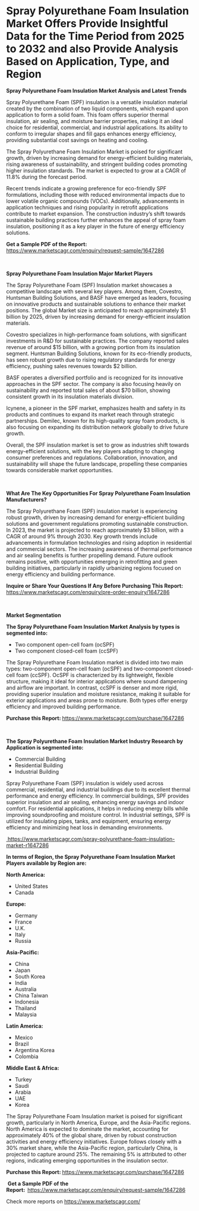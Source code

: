 <p><h1>Spray Polyurethane Foam Insulation Market Offers Provide Insightful Data for the Time Period from 2025 to 2032 and also Provide Analysis Based on Application, Type, and Region</h1></p><p><strong>Spray Polyurethane Foam Insulation Market Analysis and Latest Trends</strong></p>
<p><p>Spray Polyurethane Foam (SPF) insulation is a versatile insulation material created by the combination of two liquid components, which expand upon application to form a solid foam. This foam offers superior thermal insulation, air sealing, and moisture barrier properties, making it an ideal choice for residential, commercial, and industrial applications. Its ability to conform to irregular shapes and fill gaps enhances energy efficiency, providing substantial cost savings on heating and cooling.</p><p>The Spray Polyurethane Foam Insulation Market is poised for significant growth, driven by increasing demand for energy-efficient building materials, rising awareness of sustainability, and stringent building codes promoting higher insulation standards. The market is expected to grow at a CAGR of 11.8% during the forecast period. </p><p>Recent trends indicate a growing preference for eco-friendly SPF formulations, including those with reduced environmental impacts due to lower volatile organic compounds (VOCs). Additionally, advancements in application techniques and rising popularity in retrofit applications contribute to market expansion. The construction industry’s shift towards sustainable building practices further enhances the appeal of spray foam insulation, positioning it as a key player in the future of energy efficiency solutions.</p></p>
<p><strong>Get a Sample PDF of the Report:&nbsp;</strong> <a href="https://www.marketscagr.com/enquiry/request-sample/1647286?utm_campaign=2239&utm_medium=2&utm_source=Github&utm_content=ia&utm_term=15022025&utm_id=spray-polyurethane-foam-insulation">https://www.marketscagr.com/enquiry/request-sample/1647286</a></p>
<p>&nbsp;</p>
<p><strong>Spray Polyurethane Foam Insulation Major Market Players</strong></p>
<p><p>The Spray Polyurethane Foam (SPF) Insulation market showcases a competitive landscape with several key players. Among them, Covestro, Huntsman Building Solutions, and BASF have emerged as leaders, focusing on innovative products and sustainable solutions to enhance their market positions. The global Market size is anticipated to reach approximately $1 billion by 2025, driven by increasing demand for energy-efficient insulation materials.</p><p>Covestro specializes in high-performance foam solutions, with significant investments in R&D for sustainable practices. The company reported sales revenue of around $15 billion, with a growing portion from its insulation segment. Huntsman Building Solutions, known for its eco-friendly products, has seen robust growth due to rising regulatory standards for energy efficiency, pushing sales revenues towards $2 billion. </p><p>BASF operates a diversified portfolio and is recognized for its innovative approaches in the SPF sector. The company is also focusing heavily on sustainability and reported total sales of about $70 billion, showing consistent growth in its insulation materials division.</p><p>Icynene, a pioneer in the SPF market, emphasizes health and safety in its products and continues to expand its market reach through strategic partnerships. Demilec, known for its high-quality spray foam products, is also focusing on expanding its distribution network globally to drive future growth.</p><p>Overall, the SPF insulation market is set to grow as industries shift towards energy-efficient solutions, with the key players adapting to changing consumer preferences and regulations. Collaboration, innovation, and sustainability will shape the future landscape, propelling these companies towards considerable market opportunities.</p></p>
<p>&nbsp;</p>
<p><strong>What Are The Key Opportunities For Spray Polyurethane Foam Insulation Manufacturers?</strong></p>
<p><p>The Spray Polyurethane Foam (SPF) insulation market is experiencing robust growth, driven by increasing demand for energy-efficient building solutions and government regulations promoting sustainable construction. In 2023, the market is projected to reach approximately $3 billion, with a CAGR of around 9% through 2030. Key growth trends include advancements in formulation technologies and rising adoption in residential and commercial sectors. The increasing awareness of thermal performance and air sealing benefits is further propelling demand. Future outlook remains positive, with opportunities emerging in retrofitting and green building initiatives, particularly in rapidly urbanizing regions focused on energy efficiency and building performance.</p></p>
<p><strong>Inquire or Share Your Questions If Any Before Purchasing This Report:</strong> <a href="https://www.marketscagr.com/enquiry/pre-order-enquiry/1647286?utm_campaign=2239&utm_medium=2&utm_source=Github&utm_content=ia&utm_term=15022025&utm_id=spray-polyurethane-foam-insulation">https://www.marketscagr.com/enquiry/pre-order-enquiry/1647286</a></p>
<p>&nbsp;</p>
<p><strong>Market Segmentation</strong></p>
<p><strong>The Spray Polyurethane Foam Insulation Market Analysis by types is segmented into:</strong></p>
<p><ul><li>Two component open-cell foam (ocSPF)</li><li>Two component closed-cell foam (ccSPF)</li></ul></p>
<p><p>The Spray Polyurethane Foam Insulation market is divided into two main types: two-component open-cell foam (ocSPF) and two-component closed-cell foam (ccSPF). OcSPF is characterized by its lightweight, flexible structure, making it ideal for interior applications where sound dampening and airflow are important. In contrast, ccSPF is denser and more rigid, providing superior insulation and moisture resistance, making it suitable for exterior applications and areas prone to moisture. Both types offer energy efficiency and improved building performance.</p></p>
<p><strong>Purchase this Report:&nbsp;</strong><a href="https://www.marketscagr.com/purchase/1647286?utm_campaign=2239&utm_medium=2&utm_source=Github&utm_content=ia&utm_term=15022025&utm_id=spray-polyurethane-foam-insulation">https://www.marketscagr.com/purchase/1647286</a></p>
<p>&nbsp;</p>
<p><strong>The Spray Polyurethane Foam Insulation Market Industry Research by Application is segmented into:</strong></p>
<p><ul><li>Commercial Building</li><li>Residential Building</li><li>Industrial Building</li></ul></p>
<p><p>Spray Polyurethane Foam (SPF) insulation is widely used across commercial, residential, and industrial buildings due to its excellent thermal performance and energy efficiency. In commercial buildings, SPF provides superior insulation and air sealing, enhancing energy savings and indoor comfort. For residential applications, it helps in reducing energy bills while improving soundproofing and moisture control. In industrial settings, SPF is utilized for insulating pipes, tanks, and equipment, ensuring energy efficiency and minimizing heat loss in demanding environments.</p></p>
<p><a href="https://www.marketscagr.com/spray-polyurethane-foam-insulation-market-r1647286?utm_campaign=2239&utm_medium=2&utm_source=Github&utm_content=ia&utm_term=15022025&utm_id=spray-polyurethane-foam-insulation">&nbsp;https://www.marketscagr.com/spray-polyurethane-foam-insulation-market-r1647286</a></p>
<p><strong>In terms of Region, the Spray Polyurethane Foam Insulation Market Players available by Region are:</strong></p>
<p>
    <p> <strong> North America: </strong>
        <ul>
            <li>United States</li>
            <li>Canada</li>
        </ul>
        </p> 
    <p> <strong> Europe: </strong>
        <ul>
            <li>Germany</li>
            <li>France</li>
            <li>U.K.</li>
            <li>Italy</li>
            <li>Russia</li>
        </ul>
        </p> 
    <p> <strong> Asia-Pacific: </strong>
        <ul>
            <li>China</li>
            <li>Japan</li>
            <li>South Korea</li>
            <li>India</li>
            <li>Australia</li>
            <li>China Taiwan</li>
            <li>Indonesia</li>
            <li>Thailand</li>
            <li>Malaysia</li>
        </ul>
        </p> 
    <p> <strong> Latin America: </strong>
        <ul>
            <li>Mexico</li>
            <li>Brazil</li>
            <li>Argentina Korea</li>
            <li>Colombia</li>
        </ul>
        </p> 
    <p> <strong> Middle East & Africa: </strong>
        <ul>
            <li>Turkey</li>
            <li>Saudi</li>
            <li>Arabia</li>
            <li>UAE</li>
            <li>Korea</li>
        </ul>
    </p>
    </p>
<p><p>The Spray Polyurethane Foam Insulation market is poised for significant growth, particularly in North America, Europe, and the Asia-Pacific regions. North America is expected to dominate the market, accounting for approximately 40% of the global share, driven by robust construction activities and energy efficiency initiatives. Europe follows closely with a 30% market share, while the Asia-Pacific region, particularly China, is projected to capture around 25%. The remaining 5% is attributed to other regions, indicating emerging opportunities in the insulation sector.</p></p>
<p><strong>Purchase this Report: </strong><a href="https://www.marketscagr.com/purchase/1647286?utm_campaign=2239&utm_medium=2&utm_source=Github&utm_content=ia&utm_term=15022025&utm_id=spray-polyurethane-foam-insulation">https://www.marketscagr.com/purchase/1647286</a></p>
<p>&nbsp;<strong>Get a Sample PDF of the Report:&nbsp;&nbsp;</strong><a href="https://www.marketscagr.com/enquiry/request-sample/1647286?utm_campaign=2239&utm_medium=2&utm_source=Github&utm_content=ia&utm_term=15022025&utm_id=spray-polyurethane-foam-insulation">https://www.marketscagr.com/enquiry/request-sample/1647286</a></p>
<p><strong></strong></p>
<p>Check more reports on <a href="https://www.marketscagr.com/?utm_campaign=2239&utm_medium=2&utm_source=Github&utm_content=ia&utm_term=15022025&utm_id=spray-polyurethane-foam-insulation">https://www.marketscagr.com/</a></p>